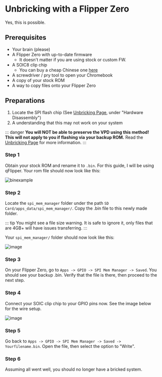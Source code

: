 # Unbricking with a Flipper Zero

Yes, this is possible.

## Prerequisites

- Your brain (please)
- A Flipper Zero with up-to-date firmware
  - It doesn't matter if you are using stock or custom FW.
- A SOIC8 clip chip
  - You can buy a cheap Chinese one [here](https://www.amazon.com/Ximimark-SOIC8-Socket-Adpter-Programmer/dp/B07BRSVRXV)
- A screwdriver / pry tool to open your Chromebook
- A copy of your stock ROM
- A way to copy files onto your Flipper Zero

## Preparations

1. Locate the SPI flash chip (See [Unbricking Page](./), under "Hardware Disassembly")
2. A understanding that this may not work on your system

::: danger
**You will NOT be able to preserve the VPD using this method! This will not apply to you if flashing via your backup ROM.** Read the [Unbricking Page](./) for more information.
:::

### Step 1

Obtain your stock ROM and rename it to `.bin`. For this guide, I will be using qFlipper. Your rom file should now look like this:

![binexample](/flipperunbrick/stockfirmware.png)

### Step 2

Locate the `spi_mem_manager` folder under the path `SD Card/apps_data/spi_mem_manager/`. Copy the .bin file to this newly made folder.

::: tip
You might see a file size warning. It is safe to ignore it, only files that are 4GB+ will have issues transferring.
:::

Your `spi_mem_manager/` folder should now look like this:

![image](/flipperunbrick/spi_mem_manager.png)

### Step 3

On your Flipper Zero, go to `Apps -> GPIO -> SPI Mem Manager -> Saved`. You should see your backup .bin. Verify that the file is there, then proceed to the next step.

### Step 4

Connect your SOIC clip chip to your GPIO pins now. See the image below for the wire setup.

![image](/flipperunbrick/GPIOSetup.png)

### Step 5

Go back to `Apps -> GPIO -> SPI Mem Manager -> Saved -> Yourfilename.bin`. Open the file, then select the option to "Write".

### Step 6

Assuming all went well, you should no longer have a bricked system.
